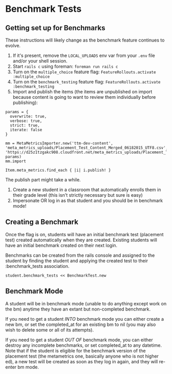# Benchmark Tests

## Getting set up for Benchmarks

These instructions will likely change as the benchmark feature continues to evolve.

1. If it's present, remove the `LOCAL_UPLOADS` env var from your `.env` file and/or your shell session.
1. Start `rails c` using foreman: `foreman run rails c`
1. Turn on the `multiple_choice` feature flag: `FeatureRollouts.activate :multiple_choice`
1. Turn on the `benchmark_testing` feature flag: `FeatureRollouts.activate :benchmark_testing`
1. Import and publish the items (the items are unpublished on import because content is going to want to review them individually before publishing):
```
params = {
  overwrite: true,
  verbose: true,
  strict: true,
  iterate: false
}
 
mm = MetaMetricsImporter.new('ttm-dev-content', 'meta_metrics_uploads/Placement_Test_Content_Merged_06182015_UTF8.csv', 'https://d25z1tzgakc908.cloudfront.net/meta_metrics_uploads/Placement_Test_Art_Final', params)
mm.import

Item.meta_metrics.find_each { |i| i.publish! }
```

The publish part might take a while.

1. Create a new student in a classroom that automatically enrolls them in their grade level (this isn't strictly necessary but sure is easy)
1. Impersonate OR log in as that student and you should be in benchmark mode!

## Creating a Benchmark

Once the flag is on, students will have an initial benchmark test (placement test) created automatically when they are created. Existing students will have an initial benchmark created on their next login.

Benchmarks can be created from the rails console and assigned to the student by finding the student and applying the created test to their :benchmark_tests association.

`student.benchmark_tests << BenchmarkTest.new`

## Benchmark Mode

A student will be in benchmark mode (unable to do anything except work on the bm) anytime they have an extant but non-completed benchmark.

If you need to get a student _INTO_ benchmark mode you can either create a new bm, or set the completed_at for an existing bm to nil (you may also wish to delete some or all of its attempts).

If you need to get a student _OUT OF_ benchmark mode, you can either destroy any incomplete benchmarks, or set completed_at to any datetime. Note that if the student is eligible for the benchmark version of the placement test (the metametrics one, basically anyone who is not higher ed), a new test will be created as soon as they log in again, and they will re-enter bm mode.
